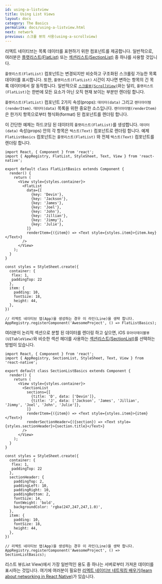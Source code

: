```yaml
---
id: using-a-listview
title: Using List Views
layout: docs
category: The Basics
permalink: docs/using-a-listview.html
next: network
previous: 스크롤 뷰의 사용(using-a-scrollview)
---
```


리엑트 네이티브는 목록 데이터를 표현하기 위한 컴포넌트를 제공합니다. 일반적으로, 여러분은 [플랫리스트(FlatList)](docs/flatlist.html) 또는 [섹션리스트(SectionList)](docs/sectionlist.html) 중 하나를 사용할 것입니다.

`플랫리스트(FlatList)` 컴포넌트는 변경되지만 비슷하고 구조화된 스크롤링 가능한 목록 데이터를 표시합니다. 또한, `플랫리스트(FlatList)` 시간이 지나면 변하는 항목의 긴 목록 데이터에서 잘 동작합니다. 일반적으로 [`스크롤뷰(ScrollView)`](docs/using-a-scrollview.html)와는 달리, `플랫리스트(FlatList)`는  한번에 모든 요소가 아닌 오직 현재 보이는 부분만 렌더링 합니다.

`플랫리스트(FlatList)` 컴포넌트 2가지 속성(props): `데이터(data)` 그리고 `렌더아이템(renderItem)`. `데이터(data)` 목록을 위한 중요한 소스입니다. `렌더아이템(renderItem)`은 한가지 항목으로부터 형식화(format) 된 컴포넌트를 렌더링 합니다.

이 간단한 예제는 하드코딩 된 데이터의 `플랫리스트(FlatList)`를 생성합니다. `데이터(data)` 속성(props) 안의 각 항목은 `텍스트(Text)` 컴포넌트로 렌더링 합니다. 예제 `FlatListBasics` 컴포넌트는 `플랫리스트(FlatList)` 와 전체 `텍스트(Text)` 컴포넌트를 렌더링 합니다.

```SnackPlayer?name=FlatList%20Basics
import React, { Component } from 'react';
import { AppRegistry, FlatList, StyleSheet, Text, View } from 'react-native';

export default class FlatListBasics extends Component {
  render() {
    return (
      <View style={styles.container}>
        <FlatList
          data={[
            {key: 'Devin'},
            {key: 'Jackson'},
            {key: 'James'},
            {key: 'Joel'},
            {key: 'John'},
            {key: 'Jillian'},
            {key: 'Jimmy'},
            {key: 'Julie'},
          ]}
          renderItem={({item}) => <Text style={styles.item}>{item.key}</Text>}
        />
      </View>
    );
  }
}

const styles = StyleSheet.create({
  container: {
   flex: 1,
   paddingTop: 22
  },
  item: {
    padding: 10,
    fontSize: 18,
    height: 44,
  },
})

// 리엑트 네이티브 앱(App)을 생성하는 경우 이 라인(Line)을 생략 합니다.
AppRegistry.registerComponent('AwesomeProject', () => FlatListBasics);
```

여러분이 논리적 섹션으로 분할 된 데이터를 렌더링 하고 싶으면, iOS `유아이테이블뷰(UITableView)`와 비슷한 섹션 헤더를 사용하는 [섹션리스트(SectionList)](docs/sectionlist.html)를 선택하는 방법이 있습니다.

```SnackPlayer?name=SectionList%20Basics
import React, { Component } from 'react';
import { AppRegistry, SectionList, StyleSheet, Text, View } from 'react-native';

export default class SectionListBasics extends Component {
  render() {
    return (
      <View style={styles.container}>
        <SectionList
          sections={[
            {title: 'D', data: ['Devin']},
            {title: 'J', data: ['Jackson', 'James', 'Jillian', 'Jimmy', 'Joel', 'John', 'Julie']},
          ]}
          renderItem={({item}) => <Text style={styles.item}>{item}</Text>}
          renderSectionHeader={({section}) => <Text style={styles.sectionHeader}>{section.title}</Text>}
        />
      </View>
    );
  }
}

const styles = StyleSheet.create({
  container: {
   flex: 1,
   paddingTop: 22
  },
  sectionHeader: {
    paddingTop: 2,
    paddingLeft: 10,
    paddingRight: 10,
    paddingBottom: 2,
    fontSize: 14,
    fontWeight: 'bold',
    backgroundColor: 'rgba(247,247,247,1.0)',
  },
  item: {
    padding: 10,
    fontSize: 18,
    height: 44,
  },
})

// 리엑트 네이티브 앱(App)을 생성하는 경우 이 라인(Line)을 생략 합니다.
AppRegistry.registerComponent('AwesomeProject', () => SectionListBasics);
```

리스트 뷰(List View)에서 가장 일반적인 용도 중 하나는 서버로부터 가져온 데이터를 표시하는 것입니다. 여기에 여러분이 필요한 [리엑트 네이티브 네트워킹 배우기(learn about networking in React Native)](docs/network.html)가 있습니다.

